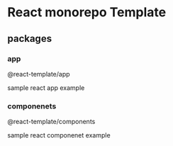# React monorepo Template

## packages

### app

@react-template/app

sample react app example

### componenets

@react-template/components

sample react componenet example
